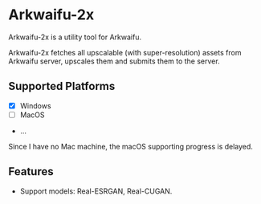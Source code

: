 # Arkwaifu-2x

Arkwaifu-2x is a utility tool for Arkwaifu.

Arkwaifu-2x fetches all upscalable (with super-resolution) assets from Arkwaifu server, upscales them and submits them to the server.

## Supported Platforms

- [x] Windows
- [ ] MacOS
- ...

Since I have no Mac machine, the macOS supporting progress is delayed.

## Features

- Support models: Real-ESRGAN, Real-CUGAN.

